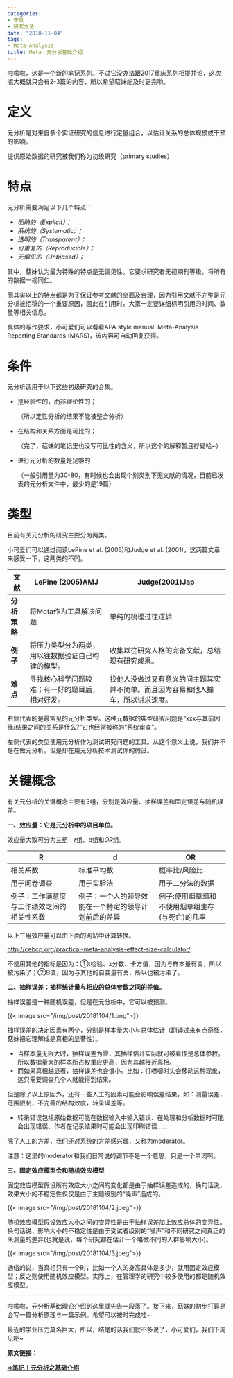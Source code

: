 ```yaml
---
categories:
- 干货
- 研究方法
date: "2018-11-04"
tags:
- Meta-Analysis
title: Meta丨元分析基础介绍
---
```


啦啦啦，这是一个新的笔记系列。不过它没办法跟2017重庆系列相提并论，这次呢大概就只会有2-3篇的内容，所以希望萜妹能及时更完哟。

<!--more-->

# **定义**

元分析是对来自多个实证研究的信息进行定量组合，以估计关系的总体规模或干预的影响。

提供原始数据的研究被我们称为初级研究（primary studies）


# **特点**

元分析需要满足以下几个特点：

- *明确的（Explicit）；*
- *系统的（Systematic）；*
- *透明的（Transparent）；*
- *可重复的（Reproducible）；*
- *无偏见的（Unbiased）；*

其中，萜妹认为最为特殊的特点是无偏见性。它要求研究者无视期刊等级，将所有的数据一视同仁。

而其实以上的特点都是为了保证参考文献的全面及合理，因为引用文献不完整是元分析被拒稿的一个重要原因，因此在引用时，大家一定要详细标明引用的时间、数量等相关信息。

具体的写作要求，小可爱们可以看看APA style manual: Meta-Analysis Reporting Standards (MARS)，该内容可自动回复获得。

# **条件**

元分析适用于以下这些初级研究的合集。

- 是经验性的，而非理论性的；

  （所以定性分析的结果不能被整合分析）

- 在结构和关系方面是可比的；

  （完了，萜妹的笔记里也没写可比性的含义，所以这个的解释暂且存疑哈~）

- 进行元分析的数量是足够的

  （一般引用量为30-80，有时候也会出现个别类别下无文献的情况，目前已发表的元分析文件中，最少的是19篇）

# **类型**

目前有关元分析的研究主要分为两类。

小可爱们可以通过阅读LePine et al. (2005)和Judge et al. (2001)，这两篇文章来感受一下，这两类的不同。

|文献|LePine (2005)AMJ|Judge(2001)Jap|
| ---- | ---- | ---- | 
|**分析策略**|将Meta作为工具解决问题|单纯的梳理过往逻辑|
|**例子**|将压力类型分为两类，用以往数据验证自己构建的模型。|收集以往研究人格的完备文献，总结现有研究成果。|
|**难点**|寻找核心科学问题较难；有一好的题目后，相对好发。|找他人没做过又有意义的问主题其实并不简单。而且因为容易和他人撞车，所以讲求速度。|

右侧代表的是最常见的元分析类型。这种元数据的典型研究问题是“xxx与其前因缘/结果之间的关系是什么?”它也经常被称为“系统审查”。

左侧代表的类型使用元分析作为测试研究问题的工具。从这个意义上说，我们并不是在做元分析，但是却在用元分析技术测试你的假设。

# **关键概念**

有关元分析的关键概念主要有3组，分别是效应量、抽样误差和固定误差与随机误差。

**一、效应量：它是元分析中的项目单位。**

效应量大致可分为三组：*r*组、*d*组和*OR*组。

|**R**|**d**|**OR**|
| ---- | ---- | ---- | 
|相关系数|标准平均数|概率比/风险比|
|用于问卷调查|用于实验法|用于二分法的数据|
|例子：工作满意度与工作绩效之间的相关性系数|例子：一个人的领导效能在一个特定的领导计划前后的差异|例子:使用烟草组和不使用烟草组生存(与死亡)的几率|

以上三组效应量可以由下面的网站中计算转换。

http://cebcp.org/practical-meta-analysis-effect-size-calculator/

不使用其他的指标是因为：①t检验、z分数、卡方值，因为与样本量有关，所以被污染了；②B值，因为与其他的自变量有关，所以也被污染了。

**二、抽样误差：抽样统计量与相应的总体参数之间的差值。**

抽样误差是一种随机误差，但是在元分析中，它可以被预测。

{{< image src="/img/post/20181104/1.png">}}

抽样误差的决定因素有两个，分别是样本量大小与总体估计（翻译过来有点奇怪，萜妹把它理解成是真相的显著性）。

- 当样本量无限大时，抽样误差为零，其抽样估计实际就可被看作是总体参数。所以数据量大的样本所占权重应更高，因为其越接近真相。
- 而如果真相越显著，抽样误差也会很小。比如：打喷嚏时头会移动这种现象，这只需要调查几个人就能得到结果。

但是除了以上原因外，还有一些人工的因素可能会影响误差结果，如：测量误差，范围限制，不完善的结构效度，转录误差等。

- 转录错误包括原始数据可能在数据输入中输入错误、在处理和分析数据时可能会出现错误、作者在记录结果时可能会出现印刷错误……

除了人工的方差，我们还对系统的方差感兴趣，又称为moderator。

注意：这里的moderator和我们日常说的调节不是一个意思，只是一个单词啊。

**三、固定效应模型会和随机效应模型**

固定效应模型假设所有效应大小之间的变化都是由于抽样误差造成的，换句话说，效果大小的不稳定性仅仅是由于主题级别的“噪声”造成的。

{{< image src="/img/post/20181104/2.jpeg">}}

随机效应模型假设效应大小之间的变异性是由于抽样误差加上效应总体的变异性。换句话说，影响大小的不稳定性是由于受试者级别的“噪声”和不同研究之间真正的未测量的差异(也就是说，每个研究都在估计一个略微不同的人群影响大小)。

{{< image src="/img/post/20181104/3.jpeg">}}

通俗的说，当真相只有一个时，比如一个人的身高具体是多少，就用固定效应模型；反之则使用随机效应模型。实际上，在管理学的研究中较多使用的都是随机效应模型。

---

啦啦啦，元分析基础理论介绍到这里就先告一段落了。接下来，萜妹的初步打算是会写一篇分析原理与一篇示例。希望可以按时完成哇~

最近的学业压力莫名巨大，所以，结尾的话我们就不多说了，小可爱们，我们下周见吧~

**原文链接：**

**[➪笔记丨元分析之基础介绍](https://mp.weixin.qq.com/s?__biz=MzIwMDk1OTM2OQ==&mid=2247484537&idx=1&sn=dea9af3481b83159053d34a6e0060359&chksm=96f4709fa183f989a94c1c2e9cbfaea746c2a2d61fbfd3f89af1d30ca9fc6f3ebbe390a3fa27&token=1746106175&lang=zh_CN&scene=21#wechat_redirect)**
